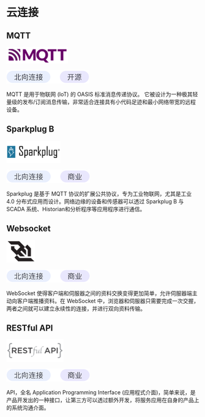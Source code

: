 # 云连接

## MQTT

![mqtt](./assets/MQTT.png)

![north-open](./assets/north-open.png)

MQTT 是用于物联网 (IoT) 的 OASIS 标准消息传递协议。 它被设计为一种极其轻量级的发布/订阅消息传输，非常适合连接具有小代码足迹和最小网络带宽的远程设备。

## Sparkplug B

![sparkplug](./assets/Sparkplug.png)

![north-commercial](./assets/north-commercial.png)

Sparkplug 是基于 MQTT 协议的扩展公共协议，专为工业物联网，尤其是工业 4.0 分布式应用而设计。网络边缘的设备和传感器可以透过 Sparkplug B 与 SCADA 系统、Historian和分析程序等应用程序进行通信。

## Websocket

![websocket](./assets/Websocket.png)

![north-commercial](./assets/north-commercial.png)

WebSocket 使得客户端和伺服器之间的资料交换变得更加简单，允许伺服器端主动向客户端推播资料。在 WebSocket 中，浏览器和伺服器只需要完成一次交握，两者之间就可以建立永续性的连接，并进行双向资料传输。

## RESTful API

![restful-api](./assets/RESTFUL-API.png)

![north-commercial](./assets/north-commercial.png)

API，全名 Application Programming Interface (应用程式介面)，简单来说，是产品开发出的一种接口，让第三方可以透过额外开发，将服务应用在自身的产品上的系统沟通介面。
